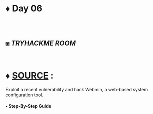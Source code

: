 # ♦ Day 06
</br>
</br>

## ◙ ***TRYHACKME ROOM***
 </br>
 
# ♦ [SOURCE](https://tryhackme.com/r/room/source) : 
  Exploit a recent vulnerability and hack Webmin, a web-based system configuration tool.
#### • Step-By-Step Guide 
